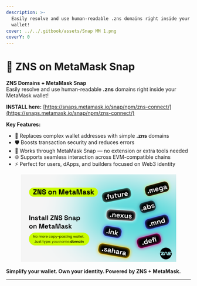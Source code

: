 ```yaml
---
description: >-
  Easily resolve and use human-readable .zns domains right inside your MetaMask
  wallet!
cover: ../../.gitbook/assets/Snap MM 1.png
coverY: 0
---
```


# 🦊 ZNS on MetaMask Snap

**ZNS Domains + MetaMask Snap**\
Easily resolve and use human-readable **.zns** domains right inside your MetaMask wallet!

**INSTALL here:** [https://snaps.metamask.io/snap/npm/zns-connect/](https://snaps.metamask.io/snap/npm/zns-connect/)

**Key Features:**

* 🔄 Replaces complex wallet addresses with simple **.zns** domains
* 🛡️ Boosts transaction security and reduces errors
* 🧩 Works through MetaMask Snap — no extension or extra tools needed
* 🌐 Supports seamless interaction across EVM-compatible chains
* ⚡ Perfect for users, dApps, and builders focused on Web3 identity

<figure><img src="../../.gitbook/assets/ZNS Snap 2.png" alt=""><figcaption></figcaption></figure>

**Simplify your wallet. Own your identity. Powered by ZNS + MetaMask.**

***
